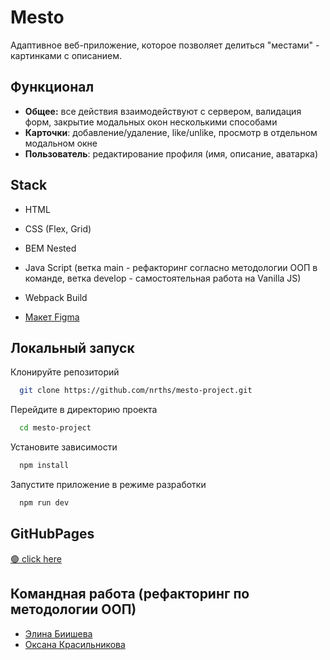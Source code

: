 # Mesto
Адаптивное веб-приложение, которое позволяет делиться "местами" - картинками с описанием.
## Функционал

- __Общее:__ все действия взаимодействуют с сервером, валидация форм, закрытие модальных окон несколькими способами
- __Карточки__: добавление/удаление, like/unlike, просмотр в отдельном модальном окне
- __Пользователь__: редактирование профиля (имя, описание, аватарка)


## Stack
* HTML
* CSS (Flex, Grid)  
* BEM Nested   
* Java Script (ветка main - рефакторинг согласно методологии ООП в команде, ветка develop - самостоятельная работа на Vanilla JS)
* Webpack Build

* [Макет Figma](https://www.figma.com/file/RIkypcTQN5d37g7RRTFid0/Algososh_external_link?node-id=0%3A1)
## Локальный запуск

Клонируйте репозиторий
```bash
  git clone https://github.com/nrths/mesto-project.git
```

Перейдите в директорию проекта
```bash
  cd mesto-project
```

Установите зависимости
```bash
  npm install
```

Запустите приложение в режиме разработки
```bash
  npm run dev
```


## GitHubPages
[🟢 click here](https://nrths.github.io/mesto-project/)
## Командная работа (рефакторинг по методологии ООП)
- [Элина Биишева](https://github.com/nrths)
- [Оксана Красильникова](https://github.com/bel4enka)

